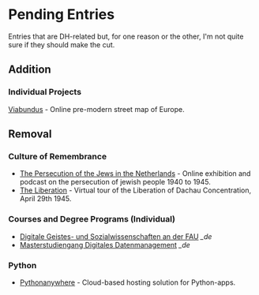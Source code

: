# Pending Entries

Entries that are DH-related but, for one reason or the other, I'm not quite sure if they should make the cut.

## Addition

### Individual Projects
[Viabundus](https://www.landesgeschichte.uni-goettingen.de/handelsstrassen/index.php) - Online pre-modern street map of Europe.

## Removal

### Culture of Remembrance
- [The Persecution of the Jews in the Netherlands](https://jodenvervolginginfotos.nl/english) - Online exhibition and podcast on the persecution of jewish people 1940 to 1945.
- [The Liberation](https://diebefreiung.br.de/) - Virtual tour of the Liberation of Dachau Concentration, April 29th 1945.
### Courses and Degree Programs (Individual)

- [Digitale Geistes- und Sozialwissenschaften an der FAU](https://www.izdigital.fau.de/) *_de*
- [Masterstudiengang Digitales Datenmanagement](https://www.ddm-master.de/) *_de*

### Python
- [Pythonanywhere](https://www.pythonanywhere.com/) - Cloud-based hosting solution for Python-apps.